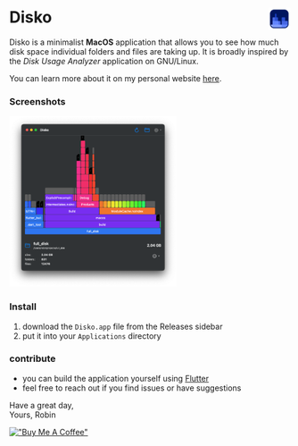 # Disko _<img src="./assets/icon.png" width="40" align="right"/>_

Disko is a minimalist **MacOS** application that allows you to see how much disk space individual folders and files are taking up. It is broadly inspired by the _Disk Usage Analyzer_ application on GNU/Linux.

You can learn more about it on my personal website [here](https://apps.robbb.in/disko).

### Screenshots

_<img src="./assets/screenshots/sc3.png" width="300" />_

### Install

1. download the `Disko.app` file from the Releases sidebar
2. put it into your `Applications` directory

### contribute

- you can build the application yourself using [Flutter](https://flutter.dev)
- feel free to reach out if you find issues or have suggestions

Have a great day,<br>
Yours, Robin

[!["Buy Me A Coffee"](https://www.buymeacoffee.com/assets/img/custom_images/yellow_img.png)](https://www.buymeacoffee.com/robinnaumann)
